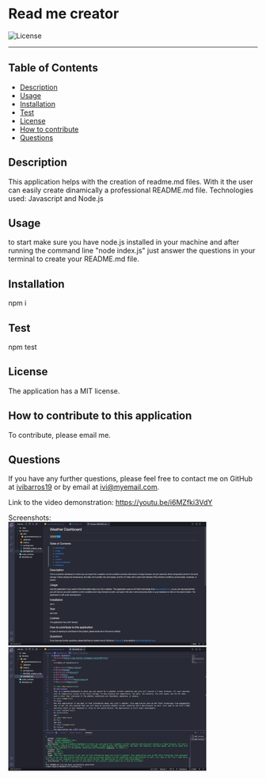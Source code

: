 # Read me creator
  ![License](https://img.shields.io/badge/License-MIT-blue)
<hr>
  <h2>Table of Contents</h2>
  
  * [Description](#description)
  * [Usage](#usage)
  * [Installation](#install)
  * [Test](#test)
  * [License](#license)
  * [How to contribute](#contribution)
  * [Questions](#questions)
  
  <a name='description'></a>
  ## Description
  This application helps with the creation of readme.md files. With it the user can easily create dinamically a professional README.md file.
  Technologies used: Javascript and Node.js
  <a name='usage'></a>
  ## Usage
  to start make sure you have node.js installed in your machine and after running the command line "node index.js" just answer the questions in your terminal to create your README.md file.
  <a name='install'></a>
  ## Installation
  npm i
  <a name='test'></a>
  ## Test
  npm test
  <a name='license'></a>
  ## License
  The application has a MIT license.
  <a name='contribution'></a>
  ## How to contribute to this application
  To contribute, please email me.
  <a name='questions'></a>
  ## Questions
  If you have any further questions, please feel free to contact me on GitHub at [ivibarros19](https://github.com/ivibarros19) or by email at [ivi@myemail.com](ivi@myemail.com).

Link to the video demonstration:
https://youtu.be/i6MZfki3VdY

Screenshots:
<br><img src="sc1.png" target="blank" width=400px>
<br><img src="sc2.png" target="blank" width=400px>

